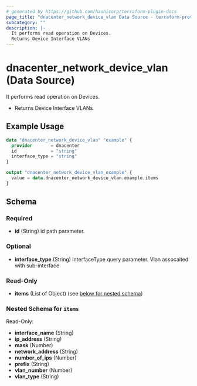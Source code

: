 ```yaml
---
# generated by https://github.com/hashicorp/terraform-plugin-docs
page_title: "dnacenter_network_device_vlan Data Source - terraform-provider-dnacenter"
subcategory: ""
description: |-
  It performs read operation on Devices.
  Returns Device Interface VLANs
---
```


# dnacenter_network_device_vlan (Data Source)

It performs read operation on Devices.

- Returns Device Interface VLANs

## Example Usage

```terraform
data "dnacenter_network_device_vlan" "example" {
  provider       = dnacenter
  id             = "string"
  interface_type = "string"
}

output "dnacenter_network_device_vlan_example" {
  value = data.dnacenter_network_device_vlan.example.items
}
```

<!-- schema generated by tfplugindocs -->
## Schema

### Required

- **id** (String) id path parameter.

### Optional

- **interface_type** (String) interfaceType query parameter. Vlan assocaited with sub-interface

### Read-Only

- **items** (List of Object) (see [below for nested schema](#nestedatt--items))

<a id="nestedatt--items"></a>
### Nested Schema for `items`

Read-Only:

- **interface_name** (String)
- **ip_address** (String)
- **mask** (Number)
- **network_address** (String)
- **number_of_ips** (Number)
- **prefix** (String)
- **vlan_number** (Number)
- **vlan_type** (String)


